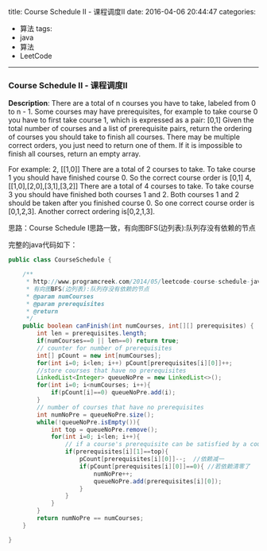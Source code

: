 




title: Course Schedule II - 课程调度II
date: 2016-04-06 20:44:47
categories: 
- 算法
tags: 
- java
- 算法
- LeetCode
<!--updated: 2016-04-06 21:40:47-->
---

### Course Schedule II - 课程调度II
**Description**: 
There are a total of n courses you have to take, labeled from 0 to n - 1.
Some courses may have prerequisites, for example to take course 0 you have to first take course 1, which is expressed as a pair: [0,1]
Given the total number of courses and a list of prerequisite pairs, return the ordering of courses you should take to finish all courses.
There may be multiple correct orders, you just need to return one of them. If it is impossible to finish all courses, return an empty array.

For example:
2, [[1,0]]
There are a total of 2 courses to take. To take course 1 you should have finished course 0. So the correct course order is [0,1]
4, [[1,0],[2,0],[3,1],[3,2]]
There are a total of 4 courses to take. To take course 3 you should have finished both courses 1 and 2. Both courses 1 and 2 should be taken after you finished course 0. So one correct course order is [0,1,2,3]. Another correct ordering is[0,2,1,3].

思路：Course Schedule I思路一致，有向图BFS(边列表):队列存没有依赖的节点

完整的java代码如下：

```java
public class CourseSchedule {

    /**
     * http://www.programcreek.com/2014/05/leetcode-course-schedule-java/
     * 有向图BFS(边列表):队列存没有依赖的节点
     * @param numCourses
     * @param prerequisites
     * @return
     */
    public boolean canFinish(int numCourses, int[][] prerequisites) {
        int len = prerequisites.length;
        if(numCourses==0 || len==0) return true;
        // counter for number of prerequisites
        int[] pCount = new int[numCourses];
        for(int i=0; i<len; i++) pCount[prerequisites[i][0]]++;
        //store courses that have no prerequisites
        LinkedList<Integer> queueNoPre = new LinkedList<>();
        for(int i=0; i<numCourses; i++){
            if(pCount[i]==0) queueNoPre.add(i);
        }
        // number of courses that have no prerequisites
        int numNoPre = queueNoPre.size();
        while(!queueNoPre.isEmpty()){
            int top = queueNoPre.remove();
            for(int i=0; i<len; i++){
                // if a course's prerequisite can be satisfied by a course in queue
                if(prerequisites[i][1]==top){
                    pCount[prerequisites[i][0]]--;  //依赖减一
                    if(pCount[prerequisites[i][0]]==0){ //若依赖清零了
                        numNoPre++;
                        queueNoPre.add(prerequisites[i][0]);
                    }
                }
            }
        }
        return numNoPre == numCourses;
    }

}
```

